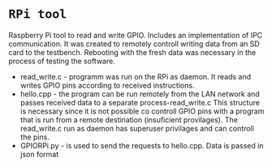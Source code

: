# `RPi tool`

Raspberry Pi tool to read and write GPIO. Includes an implementation of IPC communication. It was created to remotely controll writing data from an SD card to the testbench. Rebooting with the fresh data was necessary  in the process of testing the software. 

* read_write.c - programm was run on the RPi as daemon. It reads and writes GPIO pins according to received instructions. 
* hello.cpp - the program can be run remotely from the LAN network and passes received data to a separate process-read_write.c This structure is necessary since it is not possible co controll GPIO pins with a program that is run from a remote destination (insuficient provilages). The read_write.c run as daemon has superuser privilages and can controll the pins.
* GPIORPi.py - is used to send the requests to hello.cpp. Data is passed in json format
